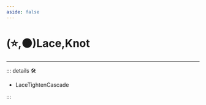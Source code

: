 ```yaml
---
aside: false
---
```

# (⭐,🟠)<labor>Lace</labor>,<motor>Knot</motor>

---

<!-- =================================================== -->
<!-- =================================================== -->
<!-- =================================================== -->
<!-- =================================================== -->
<!-- =================================================== -->
::: details 🛠

- LaceTightenCascade

:::
